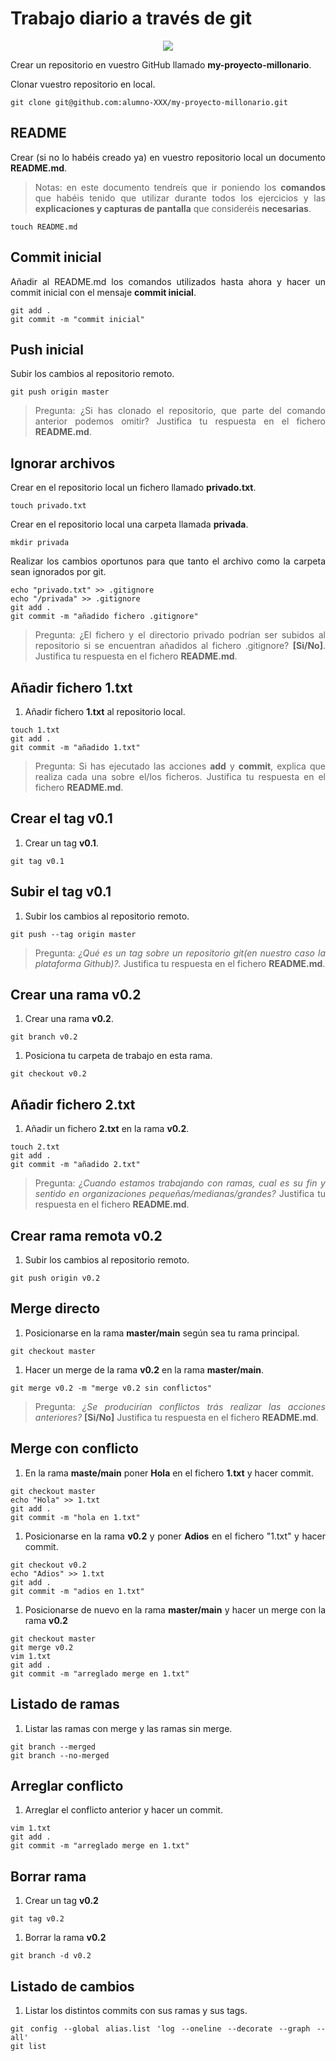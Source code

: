 # Trabajo diario a través de git

<div align="justify">

<div align="center">
  <img src="https://git-scm.com/images/logo@2x.png" >
</div>


Crear un repositorio en vuestro GitHub llamado **my-proyecto-millonario**.

Clonar vuestro repositorio en local.

~~~
git clone git@github.com:alumno-XXX/my-proyecto-millonario.git
~~~

## README

Crear (si no lo habéis creado ya) en vuestro repositorio local
un documento **README.md**.

> Notas: en este documento tendreís que ir poniendo los **comandos**
> que habéis tenido que utilizar durante todos los ejercicios
> y las **explicaciones y capturas de pantalla** que consideréis **necesarias**.

~~~
touch README.md
~~~

## Commit inicial

Añadir al README.md los comandos utilizados hasta ahora
y hacer un commit inicial con el mensaje **commit inicial**.

~~~
git add .
git commit -m "commit inicial"
~~~

## Push inicial

Subir los cambios al repositorio remoto.

~~~
git push origin master
~~~

> Pregunta: ¿Si has clonado el repositorio, que parte del comando anterior podemos omitir? Justifica tu respuesta en el fichero **README.md**.

## Ignorar archivos

Crear en el repositorio local un fichero llamado **privado.txt**.

~~~
touch privado.txt
~~~

Crear en el repositorio local una carpeta llamada **privada**.

~~~
mkdir privada
~~~

Realizar los cambios oportunos para que tanto el archivo como
la carpeta sean ignorados por git.

~~~
echo "privado.txt" >> .gitignore
echo "/privada" >> .gitignore
git add .
git commit -m "añadido fichero .gitignore"
~~~

> Pregunta: ¿El fichero y el directorio privado podrían ser subidos al repositorio si se encuentran añadidos al fichero .gitignore? **[Si/No]**. Justifica tu respuesta en el fichero **README.md**.

## Añadir fichero 1.txt

1. Añadir fichero **1.txt** al repositorio local.

~~~
touch 1.txt
git add .
git commit -m "añadido 1.txt"
~~~

> Pregunta: Si has ejecutado las acciones **add** y **commit**, explica que realiza cada una sobre el/los ficheros. Justifica tu respuesta en el fichero **README.md**.

## Crear el tag v0.1

1. Crear un tag **v0.1**.

~~~
git tag v0.1
~~~

## Subir el tag v0.1

1. Subir los cambios al repositorio remoto.

~~~
git push --tag origin master
~~~

> Pregunta: *¿Qué es un tag sobre un repositorio git(en nuestro caso la plataforma Github)?.* Justifica tu respuesta en el fichero **README.md**.

## Crear una rama v0.2

1. Crear una rama **v0.2**.

~~~
git branch v0.2
~~~

1. Posiciona tu carpeta de trabajo en esta rama.

~~~
git checkout v0.2
~~~

## Añadir fichero 2.txt

1. Añadir un fichero **2.txt** en la rama **v0.2**.

~~~
touch 2.txt
git add .
git commit -m "añadido 2.txt"
~~~

> Pregunta: *¿Cuando estamos trabajando con ramas, cual es su fin y sentido en organizaciones pequeñas/medianas/grandes?* Justifica tu respuesta en el fichero **README.md**.

## Crear rama remota v0.2

1. Subir los cambios al repositorio remoto.

~~~
git push origin v0.2
~~~

## Merge directo

1. Posicionarse en la rama **master/main** según sea tu rama principal.

~~~
git checkout master
~~~

1. Hacer un merge de la rama **v0.2** en la rama **master/main**.

~~~
git merge v0.2 -m "merge v0.2 sin conflictos"
~~~

> Pregunta: *¿Se producirían conflictos trás realizar las acciones anteriores?* **[Si/No]** Justifica tu respuesta en el fichero **README.md**.

## Merge con conflicto

1. En la rama **maste/main** poner **Hola** en el fichero **1.txt** y hacer commit.

~~~
git checkout master
echo "Hola" >> 1.txt
git add .
git commit -m "hola en 1.txt"
~~~

1. Posicionarse en la rama **v0.2** y poner **Adios** en el fichero "1.txt" y hacer commit.

~~~
git checkout v0.2
echo "Adios" >> 1.txt
git add .
git commit -m "adios en 1.txt"
~~~

1. Posicionarse de nuevo en la rama **master/main** y hacer un merge con la rama **v0.2**

~~~
git checkout master
git merge v0.2
vim 1.txt
git add .
git commit -m "arreglado merge en 1.txt"
~~~

## Listado de ramas

1. Listar las ramas con merge y las ramas sin merge.

~~~
git branch --merged
git branch --no-merged
~~~

## Arreglar conflicto

1. Arreglar el conflicto anterior y hacer un commit.

~~~
vim 1.txt
git add .
git commit -m "arreglado merge en 1.txt"
~~~

## Borrar rama

1. Crear un tag **v0.2**

~~~
git tag v0.2
~~~

1. Borrar la rama **v0.2**

~~~
git branch -d v0.2
~~~

## Listado de cambios

1. Listar los distintos commits con sus ramas y sus tags.

~~~
git config --global alias.list 'log --oneline --decorate --graph --all'
git list
~~~
<!--
## Cuenta de GitHub

1. Poner una foto en vuestro perfil de GitHub.

## Uso social de GitHub

1. Preguntar los nombres de usuario de GitHub de tus compañeros de clase, búscalos, y sigueles.

1. Seguir los repositorios **my-proyecto-millonario** del resto de tus compañeros.

1. Añadir una estrella a los repositorios **my-proyecto-millonario** del resto de tus compañeros.

## Crear una tabla

1. Crear una tabla de este estilo en el fichero **README.md** con la información
de varios de tus compañeros de clase:

|        NOMBRE          |                     GITHUB                        |
|------------------------|---------------------------------------------------|
| Nombre del compañero 1 | [enlace a github 1](http://github.com/jpexposito) |
| Nombre del compañero 2 | [enlace a github 1](http://github.com/jpexposito) |
| Nombre del compañero 3 | [enlace a github 3](http://github.com/jpexposito) |

## Colaboradores

Poner a [jpexposito](http://github.com/jpexposito) como colaborador
del repositorio **my-proyecto-millonario**.

## Crear una organización

Crear una organización llamada **my-proyecto-millonario-tunombredeusuariodegithub**

## Crear equipos

Crear 2 equipos en la organización **my-proyecto-millonario-tunombredeusuariodegithub**,
uno llamado **analistas** con más permisos y otro **desarrolladores**.

1. Meter a [jpexposito](http://github.com/jpexposito) y a 2 de vuestros compañeros de clase en el equipo **analistas**.

1. Meter a [jpexposito](http://github.com/jpexposito) y a otros 2 de vuestros
compañeros de clase en el equipo **desarrolladores**.

## Crear un index.html

1. Crear un index.html que se pueda ver como página web en la organización.

## Crear Pull-requests

1. Hacer 2 forks de 2 repositorios **my-proyecto-millonario-tunombredeusuariodegithub.github.io**
de 2 organizaciones de las que no seais ni administradores ni desarrolladores.

1. Crearos una rama en cada fork.

1. En cada rama modificar el fichero **index.html** añadiendo vuestro nombre.

1. Con cada rama hacer un pull-request.

## Gestionar Pull-requests

1. Aceptar los pull-request que lleguen a los repositorios de tu organización.
-->
</div>